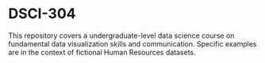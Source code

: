 # DSCI-304
 This repository covers a undergraduate-level data science course on fundamental data visualization skills and communication. Specific examples are in the context of fictional Human Resources datasets.
